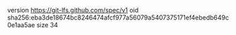 version https://git-lfs.github.com/spec/v1
oid sha256:eba3de18674bc8246474afcf977a56079a5407375171ef4ebedb649c0e1aa5ae
size 34
